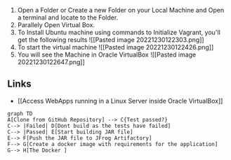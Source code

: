 1. Open a Folder or Create a new Folder on your Local Machine and Open a terminal and locate to the Folder.
2.  Parallely Open Virtual Box.
3.  To Install Ubuntu machine using commands to Initialize Vagrant, you'll get the following results
	![[Pasted image 20221230122303.png]]
4. To start the virtual machine 
![[Pasted image 20221230122426.png]]
5.  You will see the Machine in Oracle VirtualBox
   ![[Pasted image 20221230122647.png]]
## Links
- [[Access WebApps running in a Linux Server inside Oracle VirtualBox]]


```mermaid
graph TD
A[Clone from GitHub Repository] --> C{Test passed?}
C--> |Failed| D[Dont build as the tests have failed]
C--> |Passed| E[Start building JAR file]
E--> F[Push the JAR file to JFrog Artifactory]
F--> G[Create a docker image with requirements for the application]
G--> H[The Docker ]
```
